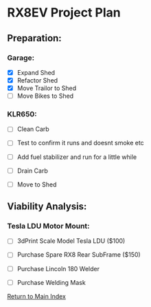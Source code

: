 
# RX8EV Project Plan
## Preparation:

### Garage:
- [x] Expand Shed
- [x] Refactor Shed
- [x] Move Trailor to Shed
- [ ] Move Bikes to Shed

### KLR650:
- [ ] Clean Carb
- [ ] Test to confirm it runs and doesnt smoke etc
- [ ] Add fuel stabilizer and run for a little while
- [ ] Drain Carb
- [ ] Move to Shed


## Viability Analysis:

### Tesla LDU Motor Mount:
- [ ] 3dPrint Scale Model Tesla LDU ($100)
- [ ] Purchase Spare RX8 Rear SubFrame ($150)
- [ ] Purchase Lincoln 180 Welder
- [ ] Purchase Welding Mask


[Return to Main Index](../../Readme.md)
